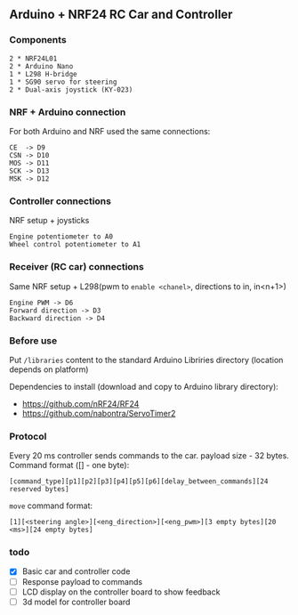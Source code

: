 ## Arduino + NRF24 RC Car and Controller
### Components

    2 * NRF24L01
    2 * Arduino Nano
    1 * L298 H-bridge
    1 * SG90 servo for steering
    2 * Dual-axis joystick (KY-023)

### NRF + Arduino connection
For both Arduino and NRF used the same connections:

    CE  -> D9
    CSN -> D10
    MOS -> D11
    SCK -> D13
    MSK -> D12

### Controller connections
NRF setup + joysticks

    Engine potentiometer to A0
    Wheel control potentiometer to A1

### Receiver (RC car) connections
Same NRF setup + L298(pwm to `enable <chanel>`, directions to in<n>, in<n+1>)

    Engine PWM -> D6
    Forward direction -> D3
    Backward direction -> D4

### Before use
Put `/libraries` content to the standard Arduino Libriries directory (location depends on platform)

Dependencies to install (download and copy to Arduino library directory):

- https://github.com/nRF24/RF24
- https://github.com/nabontra/ServoTimer2

### Protocol
Every 20 ms controller sends commands to the car. payload size - 32 bytes.
Command format (\[\] - one byte):
    
    [command_type][p1][p2][p3][p4][p5][p6][delay_between_commands][24 reserved bytes]

`move` command format:
    
    [1][<steering angle>][<eng_direction>][<eng_pwm>][3 empty bytes][20 <ms>][24 empty bytes]

### todo

- [x] Basic car and controller code
- [ ] Response payload to commands
- [ ] LCD display on the controller board to show feedback
- [ ] 3d model for controller board
